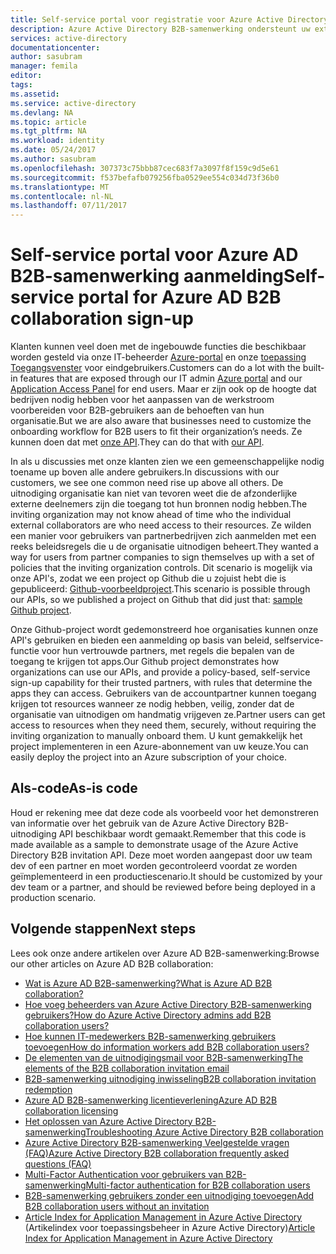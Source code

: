 ```yaml
---
title: Self-service portal voor registratie voor Azure Active Directory B2B-samenwerking | Microsoft Docs
description: Azure Active Directory B2B-samenwerking ondersteunt uw externe bedrijfsrelaties door zakelijke partners selectief toegang te verlenen tot uw zakelijke toepassingen
services: active-directory
documentationcenter: 
author: sasubram
manager: femila
editor: 
tags: 
ms.assetid: 
ms.service: active-directory
ms.devlang: NA
ms.topic: article
ms.tgt_pltfrm: NA
ms.workload: identity
ms.date: 05/24/2017
ms.author: sasubram
ms.openlocfilehash: 307373c75bbb87cec683f7a3097f8f159c9d5e61
ms.sourcegitcommit: f537befafb079256fba0529ee554c034d73f36b0
ms.translationtype: MT
ms.contentlocale: nl-NL
ms.lasthandoff: 07/11/2017
---
```

# <a name="self-service-portal-for-azure-ad-b2b-collaboration-sign-up"></a><span data-ttu-id="0ba31-103">Self-service portal voor Azure AD B2B-samenwerking aanmelding</span><span class="sxs-lookup"><span data-stu-id="0ba31-103">Self-service portal for Azure AD B2B collaboration sign-up</span></span>

<span data-ttu-id="0ba31-104">Klanten kunnen veel doen met de ingebouwde functies die beschikbaar worden gesteld via onze IT-beheerder [Azure-portal](https://portal.azure.com) en onze [toepassing Toegangsvenster](https://myapps.microsoft.com) voor eindgebruikers.</span><span class="sxs-lookup"><span data-stu-id="0ba31-104">Customers can do a lot with the built-in features that are exposed through our IT admin [Azure portal](https://portal.azure.com) and our [Application Access Panel](https://myapps.microsoft.com) for end users.</span></span> <span data-ttu-id="0ba31-105">Maar er zijn ook op de hoogte dat bedrijven nodig hebben voor het aanpassen van de werkstroom voorbereiden voor B2B-gebruikers aan de behoeften van hun organisatie.</span><span class="sxs-lookup"><span data-stu-id="0ba31-105">But we are also aware that businesses need to customize the onboarding workflow for B2B users to fit their organization’s needs.</span></span> <span data-ttu-id="0ba31-106">Ze kunnen doen dat met [onze API](https://developer.microsoft.com/graph/docs/api-reference/v1.0/resources/invitation).</span><span class="sxs-lookup"><span data-stu-id="0ba31-106">They can do that with [our API](https://developer.microsoft.com/graph/docs/api-reference/v1.0/resources/invitation).</span></span>

<span data-ttu-id="0ba31-107">In als u discussies met onze klanten zien we een gemeenschappelijke nodig toename up boven alle andere gebruikers.</span><span class="sxs-lookup"><span data-stu-id="0ba31-107">In discussions with our customers, we see one common need rise up above all others.</span></span> <span data-ttu-id="0ba31-108">De uitnodiging organisatie kan niet van tevoren weet die de afzonderlijke externe deelnemers zijn die toegang tot hun bronnen nodig hebben.</span><span class="sxs-lookup"><span data-stu-id="0ba31-108">The inviting organization may not know ahead of time who the individual external collaborators are who need access to their resources.</span></span> <span data-ttu-id="0ba31-109">Ze wilden een manier voor gebruikers van partnerbedrijven zich aanmelden met een reeks beleidsregels die u de organisatie uitnodigen beheert.</span><span class="sxs-lookup"><span data-stu-id="0ba31-109">They wanted a way for users from partner companies to  sign themselves up with a set of policies that the inviting organization controls.</span></span> <span data-ttu-id="0ba31-110">Dit scenario is mogelijk via onze API's, zodat we een project op Github die u zojuist hebt die is gepubliceerd: [Github-voorbeeldproject](https://github.com/Azure/active-directory-dotnet-graphapi-b2bportal-web).</span><span class="sxs-lookup"><span data-stu-id="0ba31-110">This scenario is possible through our APIs,  so we published a project on Github that did just that: [sample Github project](https://github.com/Azure/active-directory-dotnet-graphapi-b2bportal-web).</span></span>

<span data-ttu-id="0ba31-111">Onze Github-project wordt gedemonstreerd hoe organisaties kunnen onze API's gebruiken en bieden een aanmelding op basis van beleid, selfservice-functie voor hun vertrouwde partners, met regels die bepalen van de toegang te krijgen tot apps.</span><span class="sxs-lookup"><span data-stu-id="0ba31-111">Our Github project demonstrates how organizations can use our APIs, and provide a policy-based, self-service sign-up capability for their trusted partners, with rules that determine the apps they can access.</span></span> <span data-ttu-id="0ba31-112">Gebruikers van de accountpartner kunnen toegang krijgen tot resources wanneer ze nodig hebben, veilig, zonder dat de organisatie van uitnodigen om handmatig vrijgeven ze.</span><span class="sxs-lookup"><span data-stu-id="0ba31-112">Partner users can get access to resources when they need them, securely, without requiring the inviting organization to manually onboard them.</span></span> <span data-ttu-id="0ba31-113">U kunt gemakkelijk het project implementeren in een Azure-abonnement van uw keuze.</span><span class="sxs-lookup"><span data-stu-id="0ba31-113">You can easily deploy the project into an Azure subscription of your choice.</span></span>

## <a name="as-is-code"></a><span data-ttu-id="0ba31-114">Als-code</span><span class="sxs-lookup"><span data-stu-id="0ba31-114">As-is code</span></span>

<span data-ttu-id="0ba31-115">Houd er rekening mee dat deze code als voorbeeld voor het demonstreren van informatie over het gebruik van de Azure Active Directory B2B-uitnodiging API beschikbaar wordt gemaakt.</span><span class="sxs-lookup"><span data-stu-id="0ba31-115">Remember that this code is made available as a sample to demonstrate usage of the Azure Active Directory B2B invitation API.</span></span> <span data-ttu-id="0ba31-116">Deze moet worden aangepast door uw team dev of een partner en moet worden gecontroleerd voordat ze worden geïmplementeerd in een productiescenario.</span><span class="sxs-lookup"><span data-stu-id="0ba31-116">It should be customized by your dev team or a partner, and should be reviewed before being deployed in a production scenario.</span></span>

## <a name="next-steps"></a><span data-ttu-id="0ba31-117">Volgende stappen</span><span class="sxs-lookup"><span data-stu-id="0ba31-117">Next steps</span></span>

<span data-ttu-id="0ba31-118">Lees ook onze andere artikelen over Azure AD B2B-samenwerking:</span><span class="sxs-lookup"><span data-stu-id="0ba31-118">Browse our other articles on Azure AD B2B collaboration:</span></span>
* [<span data-ttu-id="0ba31-119">Wat is Azure AD B2B-samenwerking?</span><span class="sxs-lookup"><span data-stu-id="0ba31-119">What is Azure AD B2B collaboration?</span></span>](active-directory-b2b-what-is-azure-ad-b2b.md)
* [<span data-ttu-id="0ba31-120">Hoe voeg beheerders van Azure Active Directory B2B-samenwerking gebruikers?</span><span class="sxs-lookup"><span data-stu-id="0ba31-120">How do Azure Active Directory admins add B2B collaboration users?</span></span>](active-directory-b2b-admin-add-users.md)
* [<span data-ttu-id="0ba31-121">Hoe kunnen IT-medewerkers B2B-samenwerking gebruikers toevoegen</span><span class="sxs-lookup"><span data-stu-id="0ba31-121">How do information workers add B2B collaboration users?</span></span>](active-directory-b2b-iw-add-users.md)
* [<span data-ttu-id="0ba31-122">De elementen van de uitnodigingsmail voor B2B-samenwerking</span><span class="sxs-lookup"><span data-stu-id="0ba31-122">The elements of the B2B collaboration invitation email</span></span>](active-directory-b2b-invitation-email.md)
* [<span data-ttu-id="0ba31-123">B2B-samenwerking uitnodiging inwisseling</span><span class="sxs-lookup"><span data-stu-id="0ba31-123">B2B collaboration invitation redemption</span></span>](active-directory-b2b-redemption-experience.md)
* [<span data-ttu-id="0ba31-124">Azure AD B2B-samenwerking licentieverlening</span><span class="sxs-lookup"><span data-stu-id="0ba31-124">Azure AD B2B collaboration licensing</span></span>](active-directory-b2b-licensing.md)
* [<span data-ttu-id="0ba31-125">Het oplossen van Azure Active Directory B2B-samenwerking</span><span class="sxs-lookup"><span data-stu-id="0ba31-125">Troubleshooting Azure Active Directory B2B collaboration</span></span>](active-directory-b2b-troubleshooting.md)
* [<span data-ttu-id="0ba31-126">Azure Active Directory B2B-samenwerking Veelgestelde vragen (FAQ)</span><span class="sxs-lookup"><span data-stu-id="0ba31-126">Azure Active Directory B2B collaboration frequently asked questions (FAQ)</span></span>](active-directory-b2b-faq.md)
* [<span data-ttu-id="0ba31-127">Multi-Factor Authentication voor gebruikers van B2B-samenwerking</span><span class="sxs-lookup"><span data-stu-id="0ba31-127">Multi-factor authentication for B2B collaboration users</span></span>](active-directory-b2b-mfa-instructions.md)
* [<span data-ttu-id="0ba31-128">B2B-samenwerking gebruikers zonder een uitnodiging toevoegen</span><span class="sxs-lookup"><span data-stu-id="0ba31-128">Add B2B collaboration users without an invitation</span></span>](active-directory-b2b-add-user-without-invite.md)
* <span data-ttu-id="0ba31-129">[Article Index for Application Management in Azure Active Directory](active-directory-apps-index.md) (Artikelindex voor toepassingsbeheer in Azure Active Directory)</span><span class="sxs-lookup"><span data-stu-id="0ba31-129">[Article Index for Application Management in Azure Active Directory](active-directory-apps-index.md)</span></span>